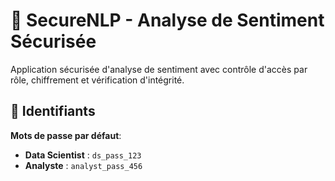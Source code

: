 # 🔐 SecureNLP - Analyse de Sentiment Sécurisée

Application sécurisée d'analyse de sentiment avec contrôle d'accès par rôle, chiffrement et vérification d'intégrité.

## 🔑 Identifiants
**Mots de passe par défaut**:
- **Data Scientist** : `ds_pass_123`
- **Analyste** : `analyst_pass_456`
